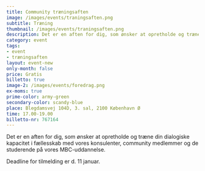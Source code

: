 ```yaml
---
title: Community træningsaften
image: /images/events/traningsaften.png
subtitle: Træning
thumbnail: /images/events/traningsaften.png
description: Det er en aften for dig, som ønsker at opretholde og træne din dialogiske kapacitet i fællesskab med vores konsulenter, community medlemmer og de studerende på vores MBC-uddannelse.
category: event
tags:
- event
- træningsaften
layout: event-new
only-month: false
price: Gratis
billetto: true
image-2: /images/events/foredrag.png
ex-moms: true
prime-color: army-green
secondary-color: scandy-blue
place: Blegdamsvej 104D, 3. sal, 2100 København Ø
time: 17.00-19.00
billetto-nr: 767164
---
```


Det er en aften for dig, som ønsker at opretholde og træne din dialogiske kapacitet i fællesskab med vores konsulenter, community medlemmer og de studerende på vores MBC-uddannelse.

Deadline for tilmelding er d. 11 januar.